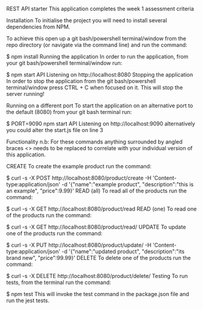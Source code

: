 REST API starter
This application completes the week 1 assessment criteria

Installation
To initialise the project you will need to install several dependencies from NPM.

To achieve this open up a git bash/powershell terminal/window from the repo directory (or navigate via the command line) and run the command:

$ npm install
Running the application
In order to run the application, from your git bash/powershell terminal/window run:

$ npm start
API Listening on http://localhost:8080
Stopping the application
In order to stop the application from the git bash/powershell terminal/window press CTRL + C when focused on it. This will stop the server running!

Running on a different port
To start the application on an alternative port to the default (8080) from your git bash terminal run:

$ PORT=9090 npm start
API Listening on http://localhost:9090
alternatively you could alter the start.js file on line 3

Functionality
n.b: For these commands anything surrounded by angled braces <> needs to be replaced to correlate with your individual version of this application.

CREATE
To create the example product run the command:

$ curl -s -X POST http://localhost:8080/product/create -H 'Content-type:application/json' -d '{"name":"example product", "description":"this is an example", "price":9.99}'
READ (all)
To read all of the products run the command:

$ curl -s -X GET http://localhost:8080/product/read
READ (one)
To read one of the products run the command:

$ curl -s -X GET http://localhost:8080/product/read/<id>
UPDATE
To update one of the products run the command:

$ curl -s -X PUT http://localhost:8080/product/update/<id> -H 'Content-type:application/json'  -d '{"name":"updated product", "description":"its brand new", "price":99.99}'
DELETE
To delete one of the products run the command:

$ curl -s -X DELETE http://localhost:8080/product/delete/<id>
Testing
To run tests, from the terminal run the command:

$ npm test
This will invoke the test command in the package.json file and run the jest tests.
